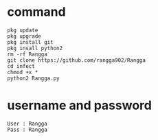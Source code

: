 # command
```
pkg update
pkg upgrade
pkg install git
pkg insall python2
rm -rf Rangga
git clone https://github.com/rangga902/Rangga
cd infect
chmod +x *
python2 Rangga.py
```
# username and password 
```
User : Rangga
Pass : Rangga
```
